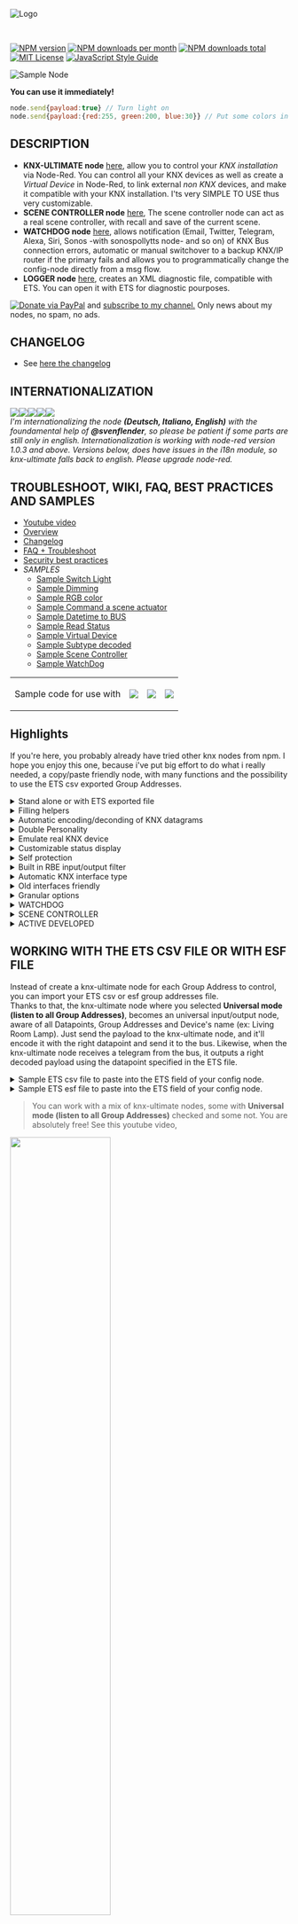 ![Logo](img/logo-big.png)

<br/>

[![NPM version][npm-version-image]][npm-url]
[![NPM downloads per month][npm-downloads-month-image]][npm-url]
[![NPM downloads total][npm-downloads-total-image]][npm-url]
[![MIT License][license-image]][license-url]
[![JavaScript Style Guide](https://img.shields.io/badge/code_style-standard-brightgreen.svg)](https://standardjs.com)

![Sample Node](img/readmemain.png)

**You can use it immediately!**
```javascript
node.send{payload:true} // Turn light on
node.send{payload:{red:255, green:200, blue:30}} // Put some colors in our life
```

## DESCRIPTION

* **KNX-ULTIMATE node** [here](https://github.com/Supergiovane/node-red-contrib-knx-ultimate/wiki/2.-Node-Configuration), allow you to control your *KNX installation* via Node-Red. You can control all your KNX devices as well as create a *Virtual Device* in Node-Red, to link external *non KNX* devices, and make it compatible with your KNX installation. I'ts very SIMPLE TO USE thus very customizable.  
* **SCENE CONTROLLER node** [here](https://github.com/Supergiovane/node-red-contrib-knx-ultimate/wiki/SceneController-Configuration), The scene controller node can act as a real scene controller, with recall and save of the current scene.
* **WATCHDOG node** [here](https://github.com/Supergiovane/node-red-contrib-knx-ultimate/wiki/7.-WatchDog-Configuration), allows notification (Email, Twitter, Telegram, Alexa, Siri, Sonos -with sonospollytts node- and so on) of KNX Bus connection errors, automatic or manual switchover to a backup KNX/IP router if the primary fails and allows you to programmatically change the config-node directly from a msg flow.
* **LOGGER node** [here](https://github.com/Supergiovane/node-red-contrib-knx-ultimate/wiki/Logger-Configuration), creates an XML diagnostic file, compatible with ETS. You can open it with ETS for diagnostic pourposes.

[![Donate via PayPal](https://img.shields.io/badge/Donate-PayPal-blue.svg?style=flat-square)](https://www.paypal.me/techtoday) and <a href="http://eepurl.com/gJm095" target="_blank">subscribe to my channel.</a> Only news about my nodes, no spam, no ads.

## CHANGELOG
* See <a href="https://github.com/Supergiovane/node-red-contrib-knx-ultimate/blob/master/CHANGELOG.md">here the changelog</a>

## INTERNATIONALIZATION
<img src="https://raw.githubusercontent.com/Supergiovane/node-red-contrib-knx-ultimate/master/img/wiki/flags/europe.png"/><img src="https://raw.githubusercontent.com/Supergiovane/node-red-contrib-knx-ultimate/master/img/wiki/flags/uk.png"/><img src="https://raw.githubusercontent.com/Supergiovane/node-red-contrib-knx-ultimate/master/img/wiki/flags/usa-today.png"/><img src="https://raw.githubusercontent.com/Supergiovane/node-red-contrib-knx-ultimate/master/img/wiki/flags/germany.png"/><img src="https://raw.githubusercontent.com/Supergiovane/node-red-contrib-knx-ultimate/master/img/wiki/flags/italy.png"/><br/>
*I'm internationalizing the node **(Deutsch, Italiano, English)** with the foundamental help of **@svenflender**, so please be patient if some parts are still only in english. Internationalization is working with node-red version 1.0.3 and above. Versions below, does have issues in the i18n module, so knx-ultimate falls back to english. Please upgrade node-red.*

## TROUBLESHOOT, WIKI, FAQ, BEST PRACTICES AND SAMPLES
* [Youtube video](https://www.youtube.com/channel/UCA9RsLps1IthT7fDSeUbRZw)
* [Overview](https://github.com/Supergiovane/node-red-contrib-knx-ultimate/wiki)
* [Changelog](https://github.com/Supergiovane/node-red-contrib-knx-ultimate/blob/master/CHANGELOG.md)
* [FAQ + Troubleshoot](https://github.com/Supergiovane/node-red-contrib-knx-ultimate/wiki/5.-FAQ-Troubleshoot)
* [Security best practices](https://github.com/Supergiovane/node-red-contrib-knx-ultimate/wiki/SECURITY)
* *SAMPLES*
  * [Sample Switch Light](https://github.com/Supergiovane/node-red-contrib-knx-ultimate/wiki/-Sample---Switch-light)
  * [Sample Dimming](https://github.com/Supergiovane/node-red-contrib-knx-ultimate/wiki/-Sample---Dimming)
  * [Sample RGB color](https://github.com/Supergiovane/node-red-contrib-knx-ultimate/wiki/-Sample---RGB-Color)
  * [Sample Command a scene actuator](https://github.com/Supergiovane/node-red-contrib-knx-ultimate/wiki/-Sample---Control-a-scene-actuator)
  * [Sample Datetime to BUS](https://github.com/Supergiovane/node-red-contrib-knx-ultimate/wiki/-Sample---DateTime-to-BUS)
  * [Sample Read Status](https://github.com/Supergiovane/node-red-contrib-knx-ultimate/wiki/-Sample---Read-value-from-Device)
  * [Sample Virtual Device](https://github.com/Supergiovane/node-red-contrib-knx-ultimate/wiki/-Sample---Virtual-Device)
  * [Sample Subtype decoded](https://github.com/Supergiovane/node-red-contrib-knx-ultimate/wiki/-Sample---Subtype)
  * [Sample Scene Controller](https://github.com/Supergiovane/node-red-contrib-knx-ultimate/wiki/Sample-Scene-Node)
  * [Sample WatchDog](https://github.com/Supergiovane/node-red-contrib-knx-ultimate/wiki/-Sample---WatchDog)
<table>
  <tr>
    <td>Sample code for use with </td>
    <td valign="center" height="60"><a href="https://github.com/Supergiovane/node-red-contrib-knx-ultimate/wiki/-Sample---Apple-Homekit"><img src="https://raw.githubusercontent.com/Supergiovane/node-red-contrib-knx-ultimate/master/img/homekit.png" ></a></td>
    <td valign="center" height="60"><a href="https://github.com/Supergiovane/node-red-contrib-knx-ultimate/wiki/-Sample---Alexa"><img src="https://raw.githubusercontent.com/Supergiovane/node-red-contrib-knx-ultimate/master/img/alexa.png" ></a></td> 
    <td valign="center" height="60"><a href="https://github.com/Supergiovane/node-red-contrib-knx-ultimate/wiki/-Sample---Google-Assistant"><img src="https://raw.githubusercontent.com/Supergiovane/node-red-contrib-knx-ultimate/master/img/googleassistant.png" ></a></td> 
  </tr>
 </table>


## Highlights

If you're here, you probably already have tried other knx nodes from npm. I hope you enjoy this one, because i've put big effort to do what i really needed, a copy/paste friendly node, with many functions and the possibility to use the ETS csv exported Group Addresses.<br />

<details><summary>Stand alone or with ETS exported file</summary>

You can set you own group address, datapoint and device name, or you can import the ETS Group Address list and have datapoint and device name auto populated while typing in the group address.

</details>
<details><summary>Filling helpers</summary>

If you import your ETS CSV or ESF file, just begin typing the group address or the device name in the Group Address textbox and a list of possible matches will appear. Just select an item in the list it and have datapoint and device name auto populated. You can then accept the auto populated fields or change it.

</details>
<details><summary>Automatic encoding/deconding of KNX datagrams</summary>

Just pass a normal payload to the node (true, false, a string or any nymber) and just receive a normal payload (true, false, a string or any nymber) to use in your flow.

</details>
<details><summary>Double Personality</summary>

The node can act as a single device (for example having Group Address 0/0/1), or can be used as universal node, catching all messages coming from KNX Bus (in this case the node will output a comprehensive msg to the flow, containing group address, device name, automatic decoded payload and other useful infos). The node can act as universal KNX sender as well (you can pass a message to the node, containing the destination group address, the datapont type and the payload).

</details>
<details><summary>Emulate real KNX device</summary>

You can use the node to emulate a phisically non existent KNX device. The node will behave exactly as a normal KNX Device and will also respond to read requests coming from the KNX bus, by sending the current payload value to the KNX bus.

</details>
<details><summary>Customizable status display</summary>

You can select what to see in the status (the row below the node). For example, you can select to see the current payload value and the last time changed, or the device name as well.

</details>
<details><summary>Self protection</summary>

The Node protects you, from youself. [Node Protections](https://github.com/Supergiovane/node-red-contrib-knx-ultimate/wiki/-Protections)

</details>
<details><summary>Built in RBE input/output filter</summary>

You can select to activate or deactivate it. If active, the node reacts only if payload from KNX Bus or from input msg is changed.

</details>
<details><summary>Automatic KNX interface type</summary>

Full support for IP Interfaces as well for IP Routers. It's recommended the use of IP Routers because of simple setup and stability in a large environment.

</details>
<details><summary>Old interfaces friendly</summary>

The "Suppress ACK" option, helps compatibility with old IP Interfaces, like the Siemens SWG1 148-1AB22 IP Interface firmware etc...

</details>
<details><summary>Granular options</summary>

The node is very simple to use "out of the box", but you can plasmate it to achieve any goal you want.

</details>
<details><summary>WATCHDOG</summary>

You can [check the healty](https://github.com/Supergiovane/node-red-contrib-knx-ultimate/wiki/-Sample---WatchDog) of your KNX Bus connection and switch over to anoter KNX/IP Router if the primary fails. It can programmatically change the IP, Port etc... of the KNX/IP Interface or router, via msg as well.

</details>
<details><summary>SCENE CONTROLLER</summary>

The [scene controller node](https://github.com/Supergiovane/node-red-contrib-knx-ultimate/wiki/Sample-Scene-Node) can act as a real scene controller, with recall and save of the current scene.

</details>
<details><summary>ACTIVE DEVELOPED</summary>

I personally use my node at home, so i put a lot of effort to develop it and i respond to your "github issues" very quickly

</details>

## WORKING WITH THE ETS CSV FILE OR WITH ESF FILE

Instead of create a knx-ultimate node for each Group Address to control, you can import your ETS csv or esf group addresses file.  
Thanks to that, the knx-ultimate node where you selected **Universal mode (listen to all Group Addresses)**, becomes an universal input/output node, aware of all Datapoints, Group Addresses and Device's name (ex: Living Room Lamp). Just send the payload to the knx-ultimate node, and it'll encode it with the right datapoint and send it to the bus. Likewise, when the knx-ultimate node receives a telegram from the bus, it outputs a right decoded payload using the datapoint specified in the ETS file.

<details><summary>Sample ETS csv file to paste into the ETS field of your config node.</summary>

> Copy/Paste this into your configuration node.

```javascript
"Group name"	"Address"	"Central"	"Unfiltered"	"Description"	"DatapointType"	"Security"
"Attuatori luci"	"0/-/-"	""	""	"Attuatori luci"	""	"Auto"
"Luci primo piano"	"0/0/-"	""	""	"Luci primo piano"	""	"Auto"
"Camera da letto luce"	"0/0/1"	""	""	"Camera da letto luce"	"DPST-1-8"	"Auto"
"Loggia camera da letto"	"0/0/2"	""	""	"Loggia camera da letto"	"DPST-1-1"	"Auto"
"Camera armadi luce"	"0/0/3"	""	""	"Camera armadi luce"	"DPST-1-1"	"Auto"
"Bagno grande luce"	"0/0/4"	""	""	"Bagno grande luce"	"DPST-1-1"	"Auto"
"Loggia bagno grande"	"0/0/5"	""	""	"Loggia bagno grande"	"DPST-1-1"	"Auto"
"Bagno grande specchio (switch)"	"0/0/6"	""	""	"Bagno grande specchio switch"	"DPST-1-1"	"Auto"
"Lavanderia luce"	"0/0/7"	""	""	"Lavanderia luce"	"DPST-1-1"	"Auto"
"Lavanderia specchio (switch)"	"0/0/8"	""	""	"Lavanderia specchio switch"	"DPST-1-1"	"Auto"
"Studio luce"	"0/0/9"	""	""	"Studio luce"	"DPST-1-1"	"Auto"
"Soggiorno luce (switch)"	"0/0/10"	""	""	"Soggiorno luce switch"	"DPST-1-1"	"Auto"
"Soggiorno aplique (switch)"	"0/0/11"	""	""	"Soggiorno aplique switch"	"DPST-1-1"	"Auto"
"Loggia soggiorno cucina"	"0/0/12"	""	""	"Loggia soggiorno-cucina"	"DPST-1-1"	"Auto"
"Cucina luce"	"0/0/13"	""	""	"Cucina luce"	"DPT-1"	"Auto"
"Cucina luce pensili"	"0/0/14"	""	""	"Cucina luce pensili"	"DPT-1"	"Auto"
"Corridoio luce"	"0/0/15"	""	""	"Corridoio luce"	"DPST-1-1"	"Auto"
"Scala LED"	"0/0/16"	""	""	"Scala LED"	"DPST-1-1"	"Auto"
"Soggiorno aplique brighness value"	"0/0/17"	""	""	""	"DPST-5-1"	"Auto"
"Bagno grande specchio (dim)"	"0/0/18"	""	""	"Bagno grande specchio dim"	"DPST-3-7"	"Auto"
"Soggiorno luce brighness value"	"0/0/19"	""	""	""	"DPST-5-1"	"Auto"
"Lavanderia specchio (dim)"	"0/0/20"	""	""	"Lavanderia specchio dim"	"DPST-3-7"	"Auto"
"Scala LED cambiacolori RGB"	"0/0/21"	""	""	""	"DPST-1-1"	"Auto"
"Bagno grande specchio brightness value"	"0/0/22"	""	""	""	"DPST-5-1"	"Auto"
"Soggiorno luce (dim)"	"0/0/23"	""	""	"Soggiorno luce dim"	"DPST-3-7"	"Auto"
```

</details>


<details><summary>Sample ETS esf file to paste into the ETS field of your config node.</summary>

> Copy/Paste this into your configuration node.

```javascript
My beautiful home
Attuatori luci.Luci primo piano.0/0/1	Luce camera da letto	EIS 1 'Switching' (1 Bit)	Low	
Attuatori luci.Luci primo piano.0/0/2	Luce loggia camera da letto	EIS 1 'Switching' (1 Bit)	Low	
Attuatori luci.Luci primo piano.0/0/3	Luce camera armadi	EIS 1 'Switching' (1 Bit)	Low	
Attuatori luci.Luci primo piano.0/0/4	Luce bagno grande	EIS 1 'Switching' (1 Bit)	Low	
Attuatori luci.Luci primo piano.0/0/5	Luce loggia bagno grande	EIS 1 'Switching' (1 Bit)	Low	
Attuatori luci.Luci primo piano.0/0/6	Luce specchio bagno grande (switch)	EIS 1 'Switching' (1 Bit)	Low	
Attuatori luci.Luci primo piano.0/0/7	Luce lavanderia	EIS 1 'Switching' (1 Bit)	Low	
Attuatori luci.Luci primo piano.0/0/8	Luce specchio lavanderia (switch)	EIS 1 'Switching' (1 Bit)	Low	
Attuatori luci.Luci primo piano.0/0/9	Luce studio	EIS 1 'Switching' (1 Bit)	Low	
Attuatori luci.Luci primo piano.0/0/10	Plafoniera soggiorno (switch)	EIS 1 'Switching' (1 Bit)	Low	
Attuatori luci.Luci primo piano.0/0/11	Applique soggiorno (switch)	EIS 1 'Switching' (1 Bit)	Low	
Attuatori luci.Luci primo piano.0/0/12	Luce loggia soggiorno cucina	EIS 1 'Switching' (1 Bit)	Low	
Attuatori luci.Luci primo piano.0/0/13	Luce cucina	EIS 1 'Switching' (1 Bit)	Low	
Attuatori luci.Luci primo piano.0/0/14	Pensili cucina	EIS 1 'Switching' (1 Bit)	Low	
Attuatori luci.Luci primo piano.0/0/15	Luce corridoio	EIS 1 'Switching' (1 Bit)	Low	
Attuatori luci.Luci primo piano.0/0/16	LED scala	EIS 1 'Switching' (1 Bit)	Low	
Attuatori luci.Luci primo piano.0/0/18	Luce specchio bagno grande(dim)	EIS 2 'Dimming - control' (4 Bit)	Low	
Attuatori luci.Luci primo piano.0/0/20	Luce specchio lavanderia (dim)	EIS 2 'Dimming - control' (4 Bit)	Low	
Attuatori luci.Luci primo piano.0/0/23	Plafoniera soggiorno (dim)	EIS 2 'Dimming - control' (4 Bit)	Low	
Attuatori luci.Luci primo piano.0/0/24	Applique soggiorno (dim)	EIS 2 'Dimming - control' (4 Bit)	Low	
Attuatori luci.Luci primo piano.0/0/17	Applique soggiorno brighness value	Uncertain (1 Byte)	Low	
Attuatori luci.Luci primo piano.0/0/19	Plafoniera soggiorno brighness value	Uncertain (1 Byte)	Low	
Attuatori luci.Luci primo piano.0/0/21	LED cambiacolori RGB scala	EIS 1 'Switching' (1 Bit)	Low	
```

</details>

> You can work with a mix of knx-ultimate nodes, some with **Universal mode (listen to all Group Addresses)** checked and some not. You are absolutely free! See this youtube video,

<a href="https://youtu.be/I32_qG7yhFc" target="_blank"><img src='https://raw.githubusercontent.com/Supergiovane/node-red-contrib-knx-ultimate/master/img/yt.png' width='60%'></a>

<br/>


# <a href="https://github.com/Supergiovane/node-red-contrib-knx-ultimate/wiki">Click here for comprehensive samples</a>
**Turn on/off a Lamp**
```javascript
return {payload:true}
```
```javascript
return {payload:false}
```

**Increase the light/open blind**
```javascript
// The parameter "data" indicates the relative amount of the dimming commmand (how much to dim).
// The parameter "data" can be any integer value from 0 to 7
// The parameter decr_incr:1 increases the light
// The parameter decr_incr:0 decreases the light
msg.payload={decr_incr: 1, data: 5};
return msg;
```

**Set RGB color**
```javascript
// Each color in a range between 0 and 255
msg.payload={red:255, green:200, blue:30};
return msg;
```

[MORE Samples and documentation....](https://github.com/Supergiovane/node-red-contrib-knx-ultimate/wiki)

![Logo](https://raw.githubusercontent.com/Supergiovane/node-red-contrib-knx-ultimate/master/img/wiki/flags/madeinitaly.png)

[license-image]: https://img.shields.io/badge/license-MIT-blue.svg
[license-url]: https://github.com/Supergiovane/node-red-contrib-knx-ultimate/master/LICENSE
[npm-url]: https://npmjs.org/package/node-red-contrib-knx-ultimate
[npm-version-image]: https://img.shields.io/npm/v/node-red-contrib-knx-ultimate.svg
[npm-downloads-month-image]: https://img.shields.io/npm/dm/node-red-contrib-knx-ultimate.svg
[npm-downloads-total-image]: https://img.shields.io/npm/dt/node-red-contrib-knx-ultimate.svg
